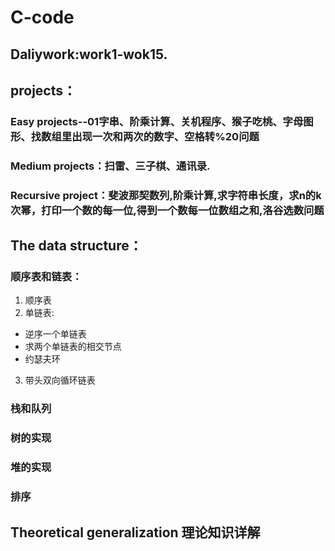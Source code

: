 # C-code 
## Daliywork:work1-wok15.
## projects：
### Easy projects--01字串、阶乘计算、关机程序、猴子吃桃、字母图形、找数组里出现一次和两次的数字、空格转%20问题
### Medium projects：扫雷、三子棋、通讯录.
### Recursive project：斐波那契数列,阶乘计算,求字符串长度，求n的k次幂，打印一个数的每一位,得到一个数每一位数组之和,洛谷选数问题
## The data structure：
### 顺序表和链表：
1. 顺序表
2. 单链表:
* 逆序一个单链表
* 求两个单链表的相交节点
* 约瑟夫环
3. 带头双向循环链表
### 栈和队列
### 树的实现
### 堆的实现
### 排序
## Theoretical generalization 理论知识详解
